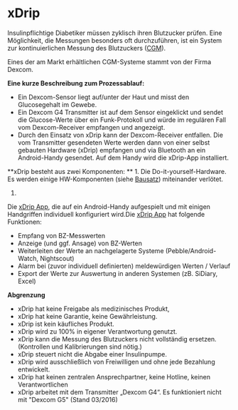 # xDrip

Insulinpflichtige Diabetiker müssen zyklisch ihren Blutzucker prüfen. Eine Möglichkeit, die Messungen besonders oft durchzuführen, ist ein System zur kontinuierlichen Messung des Blutzuckers ([CGM](../GLOSSARY.html#cgm)).

Eines der am Markt erhältlichen CGM-Systeme stammt von der Firma Dexcom.


**Eine kurze Beschreibung zum Prozessablauf:**


* Ein Dexcom-Sensor liegt auf/unter der Haut und misst den Glucosegehalt im Gewebe.
* Ein Dexcom G4 Transmitter ist auf dem Sensor eingeklickt und sendet die Glucose-Werte über ein Funk-Protokoll und würde im regulären Fall vom Dexcom-Receiver empfangen und angezeigt. 
* Durch den Einsatz von xDrip kann der Dexcom-Receiver entfallen. Die vom Transmitter gesendeten Werte werden dann von einer selbst gebauten Hardware (xDrip) empfangen und via Bluetooth an ein Android-Handy gesendet.  Auf dem Handy wird die xDrip-App installiert.

**xDrip besteht aus zwei Komponenten: **
1. 
Die Do-it-yourself-Hardware. Es werden einige HW-Komponenten (siehe [Bausatz](../bausatz.md)) miteinander verlötet.

1. 
Die [xDrip App](../xdrip_app.md), die auf ein Android-Handy aufgespielt und mit einigen Handgriffen individuell konfiguriert wird.Die [xDrip App](../xdrip_app.md) hat folgende Funktionen:   
 
 *  Empfang von BZ-Messwerten
 *	Anzeige (und ggf. Ansage) von BZ-Werten 
 *	Weiterleiten der Werte an nachgelagerte Systeme (Pebble/Android-Watch, Nightscout)
 *	Alarm bei (zuvor individuell definierten) meldewürdigen Werten / Verlauf
 *	Export der Werte zur Auswertung in anderen Systemen (zB. SiDiary, Excel)



**Abgrenzung**

* xDrip hat keine Freigabe als medizinisches Produkt,
* xDrip hat keine Garantie, keine Gewährleistung.
* xDrip ist kein käufliches Produkt.
* xDrip wird zu 100% in eigener Verantwortung genutzt.
* xDrip kann die Messung des Blutzuckers nicht vollständig ersetzen. (Kontrollen und            Kalibrierungen sind nötig.)
* xDrip steuert nicht die Abgabe einer Insulinpumpe.
* xDrip wird ausschließlich von Freiwilligen und ohne jede Bezahlung entwickelt.
* xDrip hat keinen zentralen Ansprechpartner, keine Hotline, keinen Verantwortlichen
* xDrip arbeitet mit dem Transmitter „Dexcom G4“. Es funktioniert nicht mit "Dexcom G5" (Stand 03/2016)
